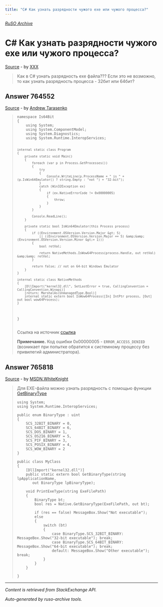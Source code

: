 ```yaml
---
title: "C# Как узнать разрядности чужого exe или чужого процесса?"
---
```

<p><i><a href="https://github.com/MSDN-WhiteKnight/ruso-archive/">RuSO Archive</a></i></p>
<h1>C# Как узнать разрядности чужого exe или чужого процесса?</h1>
<p><a href="https://ru.stackoverflow.com/questions/764547/c-%d0%9a%d0%b0%d0%ba-%d1%83%d0%b7%d0%bd%d0%b0%d1%82%d1%8c-%d1%80%d0%b0%d0%b7%d1%80%d1%8f%d0%b4%d0%bd%d0%be%d1%81%d1%82%d0%b8-%d1%87%d1%83%d0%b6%d0%be%d0%b3%d0%be-exe-%d0%b8%d0%bb%d0%b8-%d1%87%d1%83%d0%b6%d0%be%d0%b3%d0%be-%d0%bf%d1%80%d0%be%d1%86%d0%b5%d1%81%d1%81%d0%b0">Source</a> - by <a href="https://ru.stackoverflow.com/users/265016/xxx">XXX</a></p>
<blockquote>
<p>Как в C# узнать разрядность exe файла??? Если это не возможно, то как узнать разрядность процесса - 32бит или 64бит?</p>

</blockquote>
<h2>Answer 764552</h2>
<p><a href="https://ru.stackoverflow.com/a/764552/">Source</a> - by <a href="https://ru.stackoverflow.com/users/263154/andrew-tarasenko">Andrew Tarasenko</a></p>
<blockquote>
<pre><code>namespace Is64Bit
{
    using System;
    using System.ComponentModel;
    using System.Diagnostics;
    using System.Runtime.InteropServices;

    internal static class Program
    {
        private static void Main()
        {
            foreach (var p in Process.GetProcesses())
            {
                try
                {
                    Console.WriteLine(p.ProcessName + " is " + (p.IsWin64Emulator() ? string.Empty : "not ") + "32-bit");
                }
                catch (Win32Exception ex)
                {
                    if (ex.NativeErrorCode != 0x00000005)
                    {
                        throw;
                    }
                }
            }

            Console.ReadLine();
        }

        private static bool IsWin64Emulator(this Process process)
        {
            if ((Environment.OSVersion.Version.Major &gt; 5)
                || ((Environment.OSVersion.Version.Major == 5) &amp;&amp; (Environment.OSVersion.Version.Minor &gt;= 1)))
            {
                bool retVal;

                return NativeMethods.IsWow64Process(process.Handle, out retVal) &amp;&amp; retVal;
            }

            return false; // not on 64-bit Windows Emulator
        }
    }

    internal static class NativeMethods
    {
        [DllImport("kernel32.dll", SetLastError = true, CallingConvention = CallingConvention.Winapi)]
        [return: MarshalAs(UnmanagedType.Bool)]
        internal static extern bool IsWow64Process([In] IntPtr process, [Out] out bool wow64Process);
    }
}
</code></pre>

<p>Ссылка на источник <a href="https://stackoverflow.com/questions/1953377/how-to-determine-programmatically-whether-a-particular-process-is-32-bit-or-64-b">ссылка</a></p>

<p><strong>Примечание.</strong> Код ошибки 0x00000005 - <code>ERROR_ACCESS_DENIED</code> (возникает при попытке обратится к системному процессу без привилегий администратора).</p>

</blockquote>
<h2>Answer 765818</h2>
<p><a href="https://ru.stackoverflow.com/a/765818/">Source</a> - by <a href="https://ru.stackoverflow.com/users/240512/msdn-whiteknight">MSDN.WhiteKnight</a></p>
<blockquote>
<p>Для EXE-файла можно узнать разрядность с помощью функции <a href="https://msdn.microsoft.com/en-us/library/aa364819%28VS.85%29.aspx?f=255&amp;MSPPError=-2147217396" rel="nofollow noreferrer">GetBinaryType</a></p>

<pre><code>using System;
using System.Runtime.InteropServices;

public enum BinaryType : uint
{
    SCS_32BIT_BINARY = 0,
    SCS_64BIT_BINARY = 6,
    SCS_DOS_BINARY = 1,
    SCS_OS216_BINARY = 5,
    SCS_PIF_BINARY = 3,
    SCS_POSIX_BINARY = 4,
    SCS_WOW_BINARY = 2
}

public class MyClass
{
    [DllImport("kernel32.dll")]
    public static extern bool GetBinaryType(string lpApplicationName,
       out BinaryType lpBinaryType);

    void PrintExeType(string ExeFilePath)
    {
        BinaryType bt;
        bool res = Native.GetBinaryType(ExeFilePath, out bt);

        if (res == false) MessageBox.Show("Not executable");
        else
        {
            switch (bt)
            {
                case BinaryType.SCS_32BIT_BINARY: MessageBox.Show("32-bit executable"); break;
                case BinaryType.SCS_64BIT_BINARY: MessageBox.Show("64-bit executable"); break;
                default: MessageBox.Show("Other executable"); break;
            }
        }
    }              

}
</code></pre>

</blockquote>
<hr/>
<p><i>Content is retrieved from StackExchange API. </i></p>
<p><i>Auto-generated by ruso-archive tools. </i></p>
